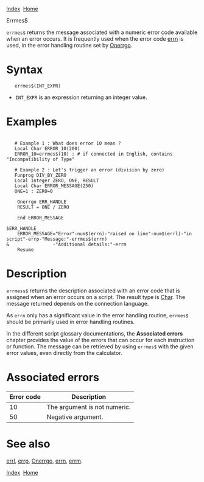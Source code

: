 [Index](index.html)  [Home](getting-started_home.html)

Errmes$

`errmes$` returns the message associated with a numeric error code available when an error occurs. It is frequently used when the error code [errn](4gl_errn.html) is used, in the error handling routine set by [Onerrgo](4gl_onerrgo.html).

# Syntax

```
   errmes$(INT_EXPR)
```

* `INT_EXPR` is an expression returning an integer value.

# Examples

```

   # Example 1 : What does error 10 mean ?
   Local Char ERROR_10(200)
   ERROR_10=errmes$(10) : # if connected in English, contains "Incompatibility of Type"

   # Example 2 : Let's trigger an error (division by zero)
   Funprog DIV_BY_ZERO
   Local Integer ZERO, ONE, RESULT
   Local Char ERROR_MESSAGE(250)
   ONE=1 : ZERO=0

    Onerrgo ERR_HANDLE
    RESULT = ONE / ZERO

    End ERROR_MESSAGE

$ERR_HANDLE
    ERROR_MESSAGE="Error"-num$(errn)-"raised on line"-num$(errl)-"in script"-errp-"Message:"-errmes$(errn)
&                -"Additional details:"-errm
    Resume
```

# Description

`errmess$` returns the description associated with an error code that is assigned when an error occurs on a script. The result type is [Char](4gl_char.html). The message returned depends on the connection language.

As `errn` only has a significant value in the error handling routine, `errmes$` should be primarily used in error handling routines.

In the different script glossary documentations, the **Associated errors** chapter provides the value of the errors that can occur for each instruction or function. The message can be retrieved by using `errmes$` with the given error values, even directly from the calculator.

# Associated errors

| Error code | Description |
| --- | --- |
| 10 | The argument is not numeric. |
| 50 | Negative argument. |

# See also

[errl](4gl_errl.html), [errp](4gl_errp.html), [Onerrgo](4gl_onerrgo.html), [errn](4gl_errn.html), [errm](4gl_errm.html).

  

[Index](index.html)  [Home](getting-started_home.html)
